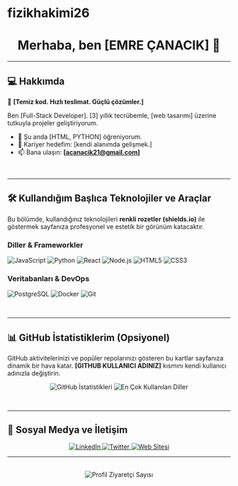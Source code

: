 # fizikhakimi26

<div align="center">
  <h1>Merhaba, ben [EMRE ÇANACIK] 👋</h1>
</div>

---

## 💻 Hakkımda

📢 **[Temiz kod. Hızlı teslimat. Güçlü çözümler.]**

Ben [Full-Stack Developer]. [3] yıllık tecrübemle, [web tasarımı] üzerine tutkuyla projeler geliştiriyorum.

- 🌱 Şu anda [HTML, PYTHON] öğreniyorum.
- 🎯 Kariyer hedefim: [kendi alanımda gelişmek.]
- 📫 Bana ulaşın: **[acanacik21@gmail.com]**

<br>

---

## 🛠️ Kullandığım Başlıca Teknolojiler ve Araçlar

Bu bölümde, kullandığınız teknolojileri **renkli rozetler (shields.io)** ile göstermek sayfanıza profesyonel ve estetik bir görünüm katacaktır.

### Diller & Frameworkler
<p>
  <img src="https://img.shields.io/badge/JavaScript-F7DF1E?style=for-the-badge&logo=javascript&logoColor=black" alt="JavaScript" />
  <img src="https://img.shields.io/badge/Python-3776AB?style=for-the-badge&logo=python&logoColor=white" alt="Python" />
  <img src="https://img.shields.io/badge/React-61DAFB?style=for-the-badge&logo=react&logoColor=black" alt="React" />
  <img src="https://img.shields.io/badge/Node.js-339933?style=for-the-badge&logo=node.js&logoColor=white" alt="Node.js" />
  <img src="https://img.shields.io/badge/HTML5-E34F26?style=for-the-badge&logo=html5&logoColor=white" alt="HTML5" />
  <img src="https://img.shields.io/badge/CSS3-1572B6?style=for-the-badge&logo=css3&logoColor=white" alt="CSS3" />
</p>

### Veritabanları & DevOps
<p>
  <img src="https://img.shields.io/badge/PostgreSQL-336791?style=for-the-badge&logo=postgresql&logoColor=white" alt="PostgreSQL" />
  <img src="https://img.shields.io/badge/Docker-2496ED?style=for-the-badge&logo=docker&logoColor=white" alt="Docker" />
  <img src="https://img.shields.io/badge/Git-F05032?style=for-the-badge&logo=git&logoColor=white" alt="Git" />
</p>

<br>

---

## 📊 GitHub İstatistiklerim (Opsiyonel)

GitHub aktivitelerinizi ve popüler repolarınızı gösteren bu kartlar sayfanıza dinamik bir hava katar. **[GITHUB KULLANICI ADINIZ]** kısmını kendi kullanıcı adınızla değiştirin.

<p align="center">
  <img src="https://github-readme-stats.vercel.app/api?username=FizikHakimi&show_icons=true&theme=vue&hide_border=true" alt="GitHub İstatistikleri" />
  <img src="https://github-readme-stats.vercel.app/api/top-langs/?username=FizikHakimi&layout=compact&theme=vue&hide_border=true" alt="En Çok Kullanılan Diller" />
</p>

<br>

---

## 🔗 Sosyal Medya ve İletişim

<p align="center">
  <a href="LINKEDIN_PROFIL_LINKINIZ" target="_blank">
    <img src="https://img.shields.io/badge/LinkedIn-0077B5?style=for-the-badge&logo=linkedin&logoColor=white" alt="LinkedIn" />
  </a>
  <a href="TWITTER_PROFIL_LINKINIZ" target="_blank">
    <img src="https://img.shields.io/badge/Twitter-1DA1F2?style=for-the-badge&logo=twitter&logoColor=white" alt="Twitter" />
  </a>
  <a href="WEBSITENIZIN_LINKI" target="_blank">
    <img src="https://img.shields.io/badge/Website-5A2385?style=for-the-badge&logo=vercel&logoColor=white" alt="Web Sitesi" />
  </a>
</p>

---

<br>

<div align="center">
  <img src="https://komarev.com/ghpvc/?username=FizikHakimi&color=blue" alt="Profil Ziyaretçi Sayısı" />
</div>
